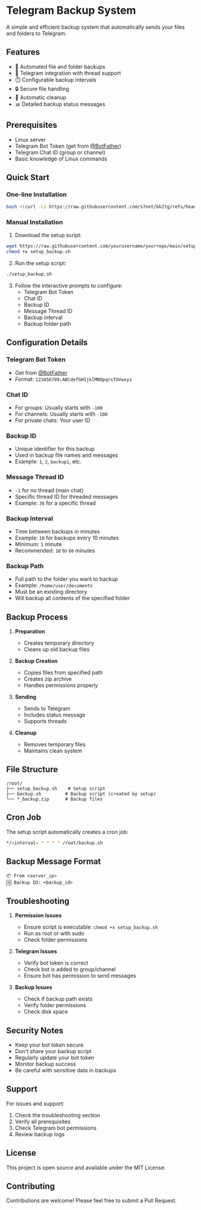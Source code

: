 # Telegram Backup System

A simple and efficient backup system that automatically sends your files and folders to Telegram.

## Features

- 🔄 Automated file and folder backups
- 📱 Telegram integration with thread support
- ⏱️ Configurable backup intervals
- 🔒 Secure file handling
- 🧹 Automatic cleanup
- 📊 Detailed backup status messages

## Prerequisites

- Linux server
- Telegram Bot Token (get from [@BotFather](https://t.me/BotFather))
- Telegram Chat ID (group or channel)
- Basic knowledge of Linux commands

## Quick Start

### One-line Installation
```bash
bash <(curl -Ls https://raw.githubusercontent.com/s7net/bk2tg/refs/heads/main/setup_backup.sh)
```

### Manual Installation
1. Download the setup script:
```bash
wget https://raw.githubusercontent.com/yourusername/yourrepo/main/setup_backup.sh
chmod +x setup_backup.sh
```

2. Run the setup script:
```bash
./setup_backup.sh
```

3. Follow the interactive prompts to configure:
   - Telegram Bot Token
   - Chat ID
   - Backup ID
   - Message Thread ID
   - Backup interval
   - Backup folder path

## Configuration Details

### Telegram Bot Token
- Get from [@BotFather](https://t.me/BotFather)
- Format: `123456789:ABCdefGHIjklMNOpqrsTUVwxyz`

### Chat ID
- For groups: Usually starts with `-100`
- For channels: Usually starts with `-100`
- For private chats: Your user ID

### Backup ID
- Unique identifier for this backup
- Used in backup file names and messages
- Example: `1`, `2`, `backup1`, etc.

### Message Thread ID
- `-1` for no thread (main chat)
- Specific thread ID for threaded messages
- Example: `36` for a specific thread

### Backup Interval
- Time between backups in minutes
- Example: `10` for backups every 10 minutes
- Minimum: `1` minute
- Recommended: `10` to `60` minutes

### Backup Path
- Full path to the folder you want to backup
- Example: `/home/user/documents`
- Must be an existing directory
- Will backup all contents of the specified folder

## Backup Process

1. **Preparation**
   - Creates temporary directory
   - Cleans up old backup files

2. **Backup Creation**
   - Copies files from specified path
   - Creates zip archive
   - Handles permissions properly

3. **Sending**
   - Sends to Telegram
   - Includes status message
   - Supports threads

4. **Cleanup**
   - Removes temporary files
   - Maintains clean system

## File Structure

```
/root/
├── setup_backup.sh    # Setup script
├── backup.sh         # Backup script (created by setup)
└── *_backup.zip      # Backup files
```

## Cron Job

The setup script automatically creates a cron job:
```bash
*/<interval> * * * * /root/backup.sh
```

## Backup Message Format

```
📦 From <server_ip>
🆔 Backup ID: <backup_id>
```

## Troubleshooting

1. **Permission Issues**
   - Ensure script is executable: `chmod +x setup_backup.sh`
   - Run as root or with sudo
   - Check folder permissions

2. **Telegram Issues**
   - Verify bot token is correct
   - Check bot is added to group/channel
   - Ensure bot has permission to send messages

3. **Backup Issues**
   - Check if backup path exists
   - Verify folder permissions
   - Check disk space

## Security Notes

- Keep your bot token secure
- Don't share your backup script
- Regularly update your bot token
- Monitor backup success
- Be careful with sensitive data in backups

## Support

For issues and support:
1. Check the troubleshooting section
2. Verify all prerequisites
3. Check Telegram bot permissions
4. Review backup logs

## License

This project is open source and available under the MIT License.

## Contributing

Contributions are welcome! Please feel free to submit a Pull Request. 
